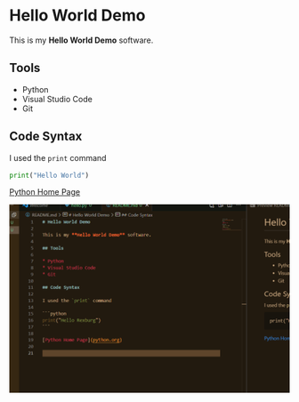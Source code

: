 # Hello World Demo

This is my **Hello World Demo** software.

## Tools

* Python
* Visual Studio Code
* Git

## Code Syntax

I used the `print` command

```python
print("Hello World")
```

[Python Home Page](python.org)

![screenshot](picture.png)